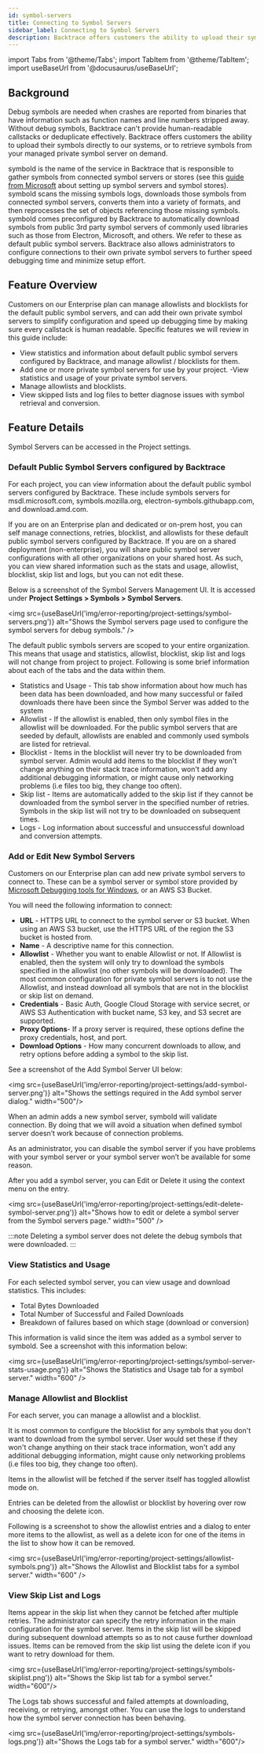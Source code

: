```yaml
---
id: symbol-servers
title: Connecting to Symbol Servers
sidebar_label: Connecting to Symbol Servers
description: Backtrace offers customers the ability to upload their symbols directly to our systems, or to retrieve symbols from your managed private symbol server on demand.
---
```


import Tabs from '@theme/Tabs';
import TabItem from '@theme/TabItem';
import useBaseUrl from '@docusaurus/useBaseUrl';

## Background

Debug symbols are needed when crashes are reported from binaries that have information such as function names and line numbers stripped away. Without debug symbols, Backtrace can't provide human-readable callstacks or deduplicate effectively. Backtrace offers customers the ability to upload their symbols directly to our systems, or to retrieve symbols from your managed private symbol server on demand.

symbold is the name of the service in Backtrace that is responsible to gather symbols from connected symbol servers or stores (see this [guide from Microsoft](https://docs.microsoft.com/en-us/windows/win32/debug/symbol-servers-and-symbol-stores) about setting up symbol servers and symbol stores). symbold scans the missing symbols logs, downloads those symbols from connected symbol servers, converts them into a variety of formats, and then reprocesses the set of objects referencing those missing symbols. symbold comes preconfigured by Backtrace to automatically download symbols from public 3rd party symbol servers of commonly used libraries such as those from Electron, Microsoft, and others. We refer to these as default public symbol servers. Backtrace also allows administrators to configure connections to their own private symbol servers to further speed debugging time and minimize setup effort.

## Feature Overview

Customers on our Enterprise plan can manage allowlists and blocklists for the default public symbol servers, and can add their own private symbol servers to simplify configuration and speed up debugging time by making sure every callstack is human readable. Specific features we will review in this guide include:

- View statistics and information about default public symbol servers configured by Backtrace, and manage allowlist / blocklists for them.
- Add one or more private symbol servers for use by your project.
  -View statistics and usage of your private symbol servers.
- Manage allowlists and blocklists.
- View skipped lists and log files to better diagnose issues with symbol retrieval and conversion.

## Feature Details

Symbol Servers can be accessed in the Project settings.

### Default Public Symbol Servers configured by Backtrace

For each project, you can view information about the default public symbol servers configured by Backtrace. These include symbols servers for msdl.microsoft.com, symbols.mozilla.org, electron-symbols.githubapp.com, and download.amd.com.

If you are on an Enterprise plan and dedicated or on-prem host, you can self manage connections, retries, blocklist, and allowlists for these default public symbol servers configured by Backtrace. If you are on a shared deployment (non-enterprise), you will share public symbol server configurations with all other organizations on your shared host. As such, you can view shared information such as the stats and usage, allowlist, blocklist, skip list and logs, but you can not edit these.

Below is a screenshot of the Symbol Servers Management UI. It is accessed under **Project Settings > Symbols > Symbol Servers**.

<img src={useBaseUrl('img/error-reporting/project-settings/symbol-servers.png')} alt="Shows the Symbol servers page used to configure the symbol servers for debug symbols." />

The default public symbols servers are scoped to your entire organization. This means that usage and statistics, allowlist, blocklist, skip list and logs will not change from project to project. Following is some brief information about each of the tabs and the data within them.

- Statistics and Usage - This tab show information about how much has been data has been downloaded, and how many successful or failed downloads there have been since the Symbol Server was added to the system
- Allowlist - If the allowlist is enabled, then only symbol files in the allowlist will be downloaded. For the public symbol servers that are seeded by default, allowlists are enabled and commonly used symbols are listed for retrieval.
- Blocklist - Items in the blocklist will never try to be downloaded from symbol server. Admin would add items to the blocklist if they won't change anything on their stack trace information, won't add any additional debugging information, or might cause only networking problems (i.e files too big, they change too often).
- Skip list - Items are automatically added to the skip list if they cannot be downloaded from the symbol server in the specified number of retries. Symbols in the skip list will not try to be downloaded on subsequent times.
- Logs - Log information about successful and unsuccessful download and conversion attempts.

### Add or Edit New Symbol Servers

Customers on our Enterprise plan can add new private symbol servers to connect to. These can be a symbol server or symbol store provided by [Microsoft Debugging tools for Windows](https://docs.microsoft.com/en-us/windows/win32/debug/symbol-servers-and-symbol-stores), or an AWS S3 Bucket.

You will need the following information to connect:

- **URL** - HTTPS URL to connect to the symbol server or S3 bucket. When using an AWS S3 bucket, use the HTTPS URL of the region the S3 bucket is hosted from.
- **Name** - A descriptive name for this connection.
- **Allowlist** - Whether you want to enable Allowlist or not. If Allowlist is enabled, then the system will only try to download the symbols specified in the allowlist (no other symbols will be downloaded). The most common configuration for private symbol servers is to not use the Allowlist, and instead download all symbols that are not in the blocklist or skip list on demand.
- **Credentials** - Basic Auth, Google Cloud Storage with service secret, or AWS S3 Authentication with bucket name, S3 key, and S3 secret are supported.
- **Proxy Options**- If a proxy server is required, these options define the proxy credentials, host, and port.
- **Download Options** - How many concurrent downloads to allow, and retry options before adding a symbol to the skip list.

See a screenshot of the Add Symbol Server UI below:

<img src={useBaseUrl('img/error-reporting/project-settings/add-symbol-server.png')} alt="Shows the settings required in the Add symbol server dialog." width="500"/>

When an admin adds a new symbol server, symbold will validate connection. By doing that we will avoid a situation when defined symbol server doesn’t work because of connection problems.

As an administrator, you can disable the symbol server if you have problems with your symbol server or your symbol server won’t be available for some reason.

After you add a symbol server, you can Edit or Delete it using the context menu on the entry.

<img src={useBaseUrl('img/error-reporting/project-settings/edit-delete-symbol-server.png')} alt="Shows how to edit or delete a symbol server from the Symbol servers page." width="500" />

:::note
Deleting a symbol server does not delete the debug symbols that were downloaded.
:::

### View Statistics and Usage

For each selected symbol server, you can view usage and download statistics. This includes:

- Total Bytes Downloaded
- Total Number of Successful and Failed Downloads
- Breakdown of failures based on which stage (download or conversion)

This information is valid since the item was added as a symbol server to symbold. See a screenshot with this information below:

<img src={useBaseUrl('img/error-reporting/project-settings/symbol-server-stats-usage.png')} alt="Shows the Statistics and Usage tab for a symbol server." width="600" />

### Manage Allowlist and Blocklist

For each server, you can manage a allowlist and a blocklist.

It is most common to configure the blocklist for any symbols that you don't want to download from the symbol server. User would set these if they won't change anything on their stack trace information, won't add any additional debugging information, might cause only networking problems (i.e files too big, they change too often).

Items in the allowlist will be fetched if the server itself has toggled allowlist mode on.

Entries can be deleted from the allowlist or blocklist by hovering over row and choosing the delete icon.

Following is a screenshot to show the allowlist entries and a dialog to enter more items to the allowlist, as well as a delete icon for one of the items in the list to show how it can be removed.

<img src={useBaseUrl('img/error-reporting/project-settings/allowlist-symbols.png')} alt="Shows the Allowlist and Blocklist tabs for a symbol server." width="600" />

### View Skip List and Logs

Items appear in the skip list when they cannot be fetched after multiple retries. The administrator can specify the retry information in the main configuration for the symbol server. Items in the skip list will be skipped during subsequent download attempts so as to not cause further download issues. Items can be removed from the skip list using the delete icon if you want to retry download for them.

<img src={useBaseUrl('img/error-reporting/project-settings/symbols-skiplist.png')} alt="Shows the Skip list tab for a symbol server." width="600"/>

The Logs tab shows successful and failed attempts at downloading, receiving, or retrying, amongst other. You can use the logs to understand how the symbol server connection has been behaving.

<img src={useBaseUrl('img/error-reporting/project-settings/symbols-logs.png')} alt="Shows the Logs tab for a symbol server." width="600"/>
